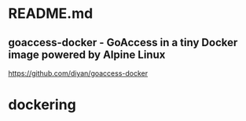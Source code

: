 README.md
=========


## goaccess-docker - GoAccess in a tiny Docker image powered by Alpine Linux
https://github.com/diyan/goaccess-docker

# dockering
